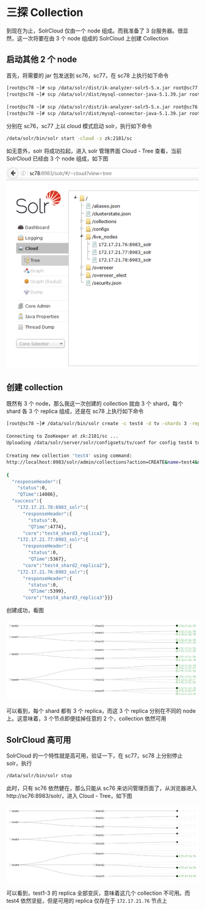 # 三探 Collection

到现在为止，SolrCloud 仅由一个 node 组成。而我准备了 3 台服务器。很显然，这一次将要在由 3 个 node 组成的 SolrCloud 上创建 Collection

## 启动其他 2 个 node

首先，将需要的 jar 包发送到 sc76，sc77，在 sc78 上执行如下命令

```bash
[root@sc78 ~]# scp /data/solr/dist/ik-analyzer-solr5-5.x.jar root@sc77:/data/solr/dist/.
[root@sc78 ~]# scp /data/solr/dist/mysql-connector-java-5.1.39.jar root@sc77:/data/solr/dist/.

[root@sc78 ~]# scp /data/solr/dist/ik-analyzer-solr5-5.x.jar root@sc76:/data/solr/dist/.
[root@sc78 ~]# scp /data/solr/dist/mysql-connector-java-5.1.39.jar root@sc76:/data/solr/dist/.
```


分别在 sc76，sc77 上以 cloud 模式启动 solr，执行如下命令

```bash
/data/solr/bin/solr start -cloud -z zk:2181/sc
```

如无意外，solr 将成功拉起，进入 solr 管理界面 Cloud - Tree 查看，当前 SolrCloud 已经由 3 个 node 组成，如下图

![](sc9.PNG)

## 创建 collection

既然有 3 个 node，那么我这一次创建的 collection 就由 3 个 shard，每个 shard 各 3 个 replica 组成，还是在 sc78 上执行如下命令

```bash
[root@sc78 ~]# /data/solr/bin/solr create -c test4 -d tv -shards 3 -replicationFactor 3

Connecting to ZooKeeper at zk:2181/sc ...
Uploading /data/solr/server/solr/configsets/tv/conf for config test4 to ZooKeeper at zk:2181/sc

Creating new collection 'test4' using command:
http://localhost:8983/solr/admin/collections?action=CREATE&name=test4&numShards=3&replicationFactor=3&maxShardsPerNode=3&collection.configName=test4

{
  "responseHeader":{
    "status":0,
    "QTime":14086},
  "success":{
    "172.17.21.78:8983_solr":{
      "responseHeader":{
        "status":0,
        "QTime":4774},
      "core":"test4_shard3_replica1"},
    "172.17.21.77:8983_solr":{
      "responseHeader":{
        "status":0,
        "QTime":5367},
      "core":"test4_shard2_replica2"},
    "172.17.21.76:8983_solr":{
      "responseHeader":{
        "status":0,
        "QTime":5399},
      "core":"test4_shard3_replica3"}}}
```

创建成功，看图

![](sc10.PNG)

可以看到，每个 shard 都有 3 个 replica，而这 3 个 replica 分别在不同的 node 上。这意味着，3 个节点即便挂掉任意的 2 个，collection 依然可用

## SolrCloud 高可用

SolrCloud 的一个特性就是高可用，验证一下，在 sc77，sc78 上分别停止 solr，执行

```bash
/data/solr/bin/solr stop
```

此时，只有 sc76 依然健在，那么只能从 sc76 来访问管理页面了，从浏览器进入 http://sc76:8983/solr/，进入 Cloud - Tree，如下图

![](sc11.PNG)

可以看到，test1-3 的 replica 全部变灰，意味着这几个 collection 不可用。而 test4 依然坚挺，但是可用的 replica 仅存在于 `172.17.21.76` 节点上